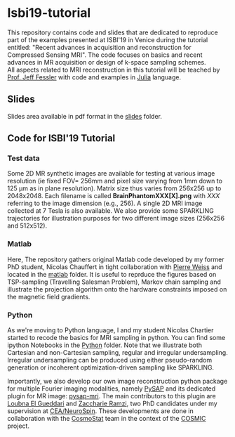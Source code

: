 # Isbi19-tutorial

This repository contains code and slides that are dedicated to reproduce part of the examples presented at ISBI'19 in Venice during the tutorial entitled: "Recent advances in acquisition and reconstruction for Compressed Sensing MRI". The code focuses on basics and recent advances in MR acquisition or design of k-space sampling schemes.  
All aspects related to MRI reconstruction in this tutorial will be teached by [Prof. Jeff Fessler](https://github.com/JeffFessler/MIRT.jl) with code and examples in [Julia](https://julialang.org/) language.

## Slides

Slides area available in pdf format in the [slides](https://github.com/philouc/isbi19-tutorial/tree/master/slides) folder. 

## Code for ISBI'19 Tutorial

### Test data

Some 2D MR synthetic images are available for testing at various image resolution (ie fixed FOV= 256mm and pixel size varying from 1mm down to 125 µm as in plane resolution). Matrix size thus varies from 256x256 up to 2048x2048. Each filename is called **BrainPhantomXXX[X].png** with _XXX_ referring to the image dimension (e.g., 256). A single 2D MRI image collected at 7 Tesla is also available. We also provide some SPARKLING trajectories for illustration purposes for two different image sizes (256x256 and 512x512).

### Matlab

Here, The repository gathers original Matlab code developed by my former PhD student, Nicolas Chauffert in tight collaboration with [Pierre Weiss](https://www.math.univ-toulouse.fr/~weiss/) and located in the [matlab](https://github.com/philouc/isbi19-tutorial/tree/master/matlab) folder. It is useful to reprduce the figures based on TSP-sampling (Travelling Salesman Problem), Markov chain sampling and illustrate the projection algorithm onto the hardware constraints imposed on the magnetic field gradients.

### Python

As we're moving to Python language, I and my student Nicolas Chartier started to recode the basics for MRI sampling in python. You can find some ipython Notebooks in the [Python](https://github.com/philouc/isbi19-tutorial/tree/master/python) folder. Note that we illustrate both Cartesian and non-Cartesian sampling, regular and irregular undersampling. Irregular undersampling can be produced using either pseudo-random generation or incoherent optimization-driven sampling like SPARKLING.

Importantly, we also develop our own image reconstruction python package for multiple Fourier imaging modalities, namely [PySAP](https://github.com/CEA-COSMIC/pysap) and its dedicated plugin for MR image: [pysap-mri](https://github.com/CEA-COSMIC/pysap-mri). The main contributors to this plugin are [Loubna El Gueddari](https://github.com/LElgueddari) and [Zaccharie Ramzi](https://github.com/zaccharieramzi), two PhD candidates under my supervision at [CEA/NeuroSpin](http://joliot.cea.fr/drf/joliot/en/Pages/research_entities/NeuroSpin.aspx). These developments are done in collaboration with the [CosmoStat](https://cosmostat.org) team in the context of the [COSMIC](https://cosmic.cosmostat.org) project.


